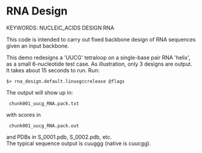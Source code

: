 # RNA Design

KEYWORDS: NUCLEIC_ACIDS DESIGN RNA 

This code is intended to carry out fixed backbone design of RNA sequences given an input backbone.

This demo redesigns a 'UUCG' tetraloop on a single-base pair RNA 'helix', as a small 6-nucleotide test case. As illustration, only 3 designs are output. It takes about 15 seconds to run. Run:

```
$> rna_design.default.linuxgccrelease @flags
```

The output will show up in:

```
 chunk001_uucg_RNA.pack.txt 
```

with scores in

```
 chunk001_uucg_RNA.pack.out
```

and PDBs in S_0001.pdb, S_0002.pdb, etc.  
The typical sequence output is cuuggg (native is cuucgg). 
